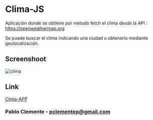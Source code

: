 # Clima-JS
Aplicación donde se obtiene por metodo fetch el clima desde la API : https://openweathermap.org

Se puede buscar el clima indicando una ciudad u obtenerlo mediante geolocalización.

## Screenshoot

![clima](https://user-images.githubusercontent.com/52505789/136680955-88302da4-7690-4d29-8375-e792fbd264e3.png)

## Link
[Clima-APP](https://clima-app-js-pablo.netlify.app/)

### Pablo Clemente - pclementep@gmail.com
